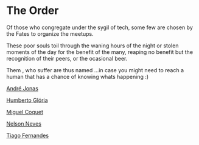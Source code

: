 The Order
===

Of those who congregate under the sygil of tech, some few are chosen by the Fates to organize the meetups. 

These poor souls toil through the waning hours of the night or stolen moments of the day for the benefit of the many, reaping no benefit but the recognition of their peers, or the ocasional beer.

Them , who suffer are thus named ...in case you might need to reach a human that has a chance of knowing whats happening :)

[André Jonas](https://github.com/orgs/geeksessions/people/andrezzoid)

[Humberto Glória](https://www.linkedin.com/in/hmggloria/)

[Miguel Coquet](https://github.com/orgs/geeksessions/people/mcoquet)

[Nelson Neves](https://github.com/orgs/geeksessions/people/nneves)

[Tiago Fernandes](https://github.com/tjgfernandes)

